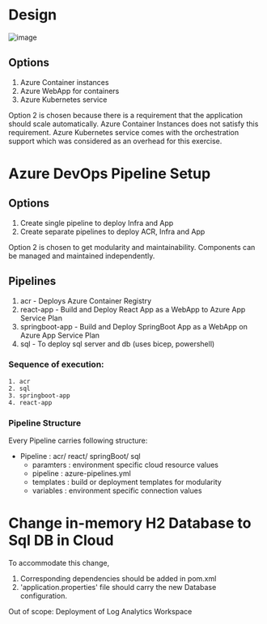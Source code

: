 # Design

![image](https://github.com/niks29986/DevOps-Assignment-1/assets/41285689/d0174339-cde3-4ac0-afbf-41c1cec4981e)

## Options

1. Azure Container instances
2. Azure WebApp for containers
3. Azure Kubernetes service

Option 2 is chosen because there is a requirement that the application should scale automatically. Azure Container Instances does not satisfy this requirement. Azure Kubernetes service comes with the orchestration support which was considered as an overhead for this exercise.

# Azure DevOps Pipeline Setup

## Options

1. Create single pipeline to deploy Infra and App
2. Create separate pipelines to deploy ACR, Infra and App

Option 2 is chosen to get modularity and maintainability. Components can be managed and maintained independently.

## Pipelines
1. acr - Deploys Azure Container Registry
2. react-app - Build and Deploy React App as a WebApp to Azure App Service Plan
3. springboot-app - Build and Deploy SpringBoot App as a WebApp on Azure App Service Plan
4. sql - To deploy sql server and db (uses bicep, powershell)

### Sequence of execution:
    1. acr
    2. sql
    3. springboot-app
    4. react-app

### Pipeline Structure
Every Pipeline carries following structure:
- Pipeline : acr/ react/ springBoot/ sql
    - paramters : environment specific cloud resource values
    - pipeline : azure-pipelines.yml
    - templates : build or deployment templates for modularity
    - variables : environment specific connection values

# Change in-memory H2 Database to Sql DB in Cloud

To accommodate this change,

1. Corresponding dependencies should be added in pom.xml 
2. 'application.properties' file should carry the new Database configuration.


Out of scope: Deployment of Log Analytics Workspace


